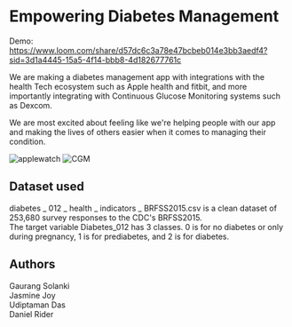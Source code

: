 # Empowering Diabetes Management


Demo: https://www.loom.com/share/d57dc6c3a78e47bcbeb014e3bb3aedf4?sid=3d1a4445-15a5-4f14-bbb8-4d182677761c

We are making a diabetes management app with integrations with the health Tech ecosystem such as Apple health and fitbit, and more importantly integrating with Continuous Glucose Monitoring systems such as Dexcom.

We are most excited about feeling like we're helping people with our app and making the lives of others easier when it comes to managing their condition. 

![applewatch](https://docs-assets.developer.apple.com/published/b88c2ed2f9/rendered2x-1650661375.png)
![CGM](https://www.datocms-assets.com/46938/1652177632-woman-with-continuous-glucose-monitor.jpeg)

## Dataset used
diabetes _ 012 _ health _ indicators _ BRFSS2015.csv is a clean dataset of 253,680 survey responses to the CDC's BRFSS2015.  
The target variable Diabetes_012 has 3 classes. 0 is for no diabetes or only during pregnancy, 1 is for prediabetes, and 2 is for diabetes.

## Authors 
Gaurang Solanki  
Jasmine Joy  
Udiptaman Das  
Daniel Rider
